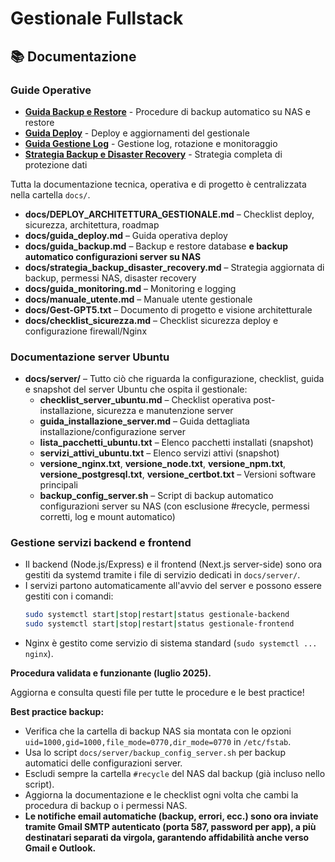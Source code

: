 # Gestionale Fullstack

## 📚 Documentazione

### Guide Operative
- **[Guida Backup e Restore](docs/guida_backup.md)** - Procedure di backup automatico su NAS e restore
- **[Guida Deploy](docs/guida_deploy.md)** - Deploy e aggiornamenti del gestionale
- **[Guida Gestione Log](docs/guida_gestione_log.md)** - Gestione log, rotazione e monitoraggio
- **[Strategia Backup e Disaster Recovery](docs/strategia_backup_disaster_recovery.md)** - Strategia completa di protezione dati

Tutta la documentazione tecnica, operativa e di progetto è centralizzata nella cartella `docs/`.

- **docs/DEPLOY_ARCHITETTURA_GESTIONALE.md** – Checklist deploy, sicurezza, architettura, roadmap
- **docs/guida_deploy.md** – Guida operativa deploy
- **docs/guida_backup.md** – Backup e restore database **e backup automatico configurazioni server su NAS**
- **docs/strategia_backup_disaster_recovery.md** – Strategia aggiornata di backup, permessi NAS, disaster recovery
- **docs/guida_monitoring.md** – Monitoring e logging
- **docs/manuale_utente.md** – Manuale utente gestionale
- **docs/Gest-GPT5.txt** – Documento di progetto e visione architetturale
- **docs/checklist_sicurezza.md** – Checklist sicurezza deploy e configurazione firewall/Nginx

### Documentazione server Ubuntu
- **docs/server/** – Tutto ciò che riguarda la configurazione, checklist, guida e snapshot del server Ubuntu che ospita il gestionale:
  - **checklist_server_ubuntu.md** – Checklist operativa post-installazione, sicurezza e manutenzione server
  - **guida_installazione_server.md** – Guida dettagliata installazione/configurazione server
  - **lista_pacchetti_ubuntu.txt** – Elenco pacchetti installati (snapshot)
  - **servizi_attivi_ubuntu.txt** – Elenco servizi attivi (snapshot)
  - **versione_nginx.txt**, **versione_node.txt**, **versione_npm.txt**, **versione_postgresql.txt**, **versione_certbot.txt** – Versioni software principali
  - **backup_config_server.sh** – Script di backup automatico configurazioni server su NAS (con esclusione #recycle, permessi corretti, log e mount automatico)

### Gestione servizi backend e frontend
- Il backend (Node.js/Express) e il frontend (Next.js server-side) sono ora gestiti da systemd tramite i file di servizio dedicati in `docs/server/`.
- I servizi partono automaticamente all'avvio del server e possono essere gestiti con i comandi:
  ```bash
  sudo systemctl start|stop|restart|status gestionale-backend
  sudo systemctl start|stop|restart|status gestionale-frontend
  ```
- Nginx è gestito come servizio di sistema standard (`sudo systemctl ... nginx`).

**Procedura validata e funzionante (luglio 2025).**

Aggiorna e consulta questi file per tutte le procedure e le best practice!

**Best practice backup:**
- Verifica che la cartella di backup NAS sia montata con le opzioni `uid=1000,gid=1000,file_mode=0770,dir_mode=0770` in `/etc/fstab`.
- Usa lo script `docs/server/backup_config_server.sh` per backup automatici delle configurazioni server.
- Escludi sempre la cartella `#recycle` del NAS dal backup (già incluso nello script).
- Aggiorna la documentazione e le checklist ogni volta che cambi la procedura di backup o i permessi NAS.
- **Le notifiche email automatiche (backup, errori, ecc.) sono ora inviate tramite Gmail SMTP autenticato (porta 587, password per app), a più destinatari separati da virgola, garantendo affidabilità anche verso Gmail e Outlook.**


